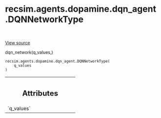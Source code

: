 <div itemscope itemtype="http://developers.google.com/ReferenceObject">
<meta itemprop="name" content="recsim.agents.dopamine.dqn_agent.DQNNetworkType" />
<meta itemprop="path" content="Stable" />
<meta itemprop="property" content="__new__"/>
</div>

# recsim.agents.dopamine.dqn_agent.DQNNetworkType

<!-- Insert buttons and diff -->

<table class="tfo-notebook-buttons tfo-api" align="left">

</table>

<a target="_blank" href="https://github.com/google-research/recsim/tree/master/recsim/agents/dopamine/dqn_agent.py">View source</a>



dqn_network(q_values,)

<pre class="devsite-click-to-copy prettyprint lang-py tfo-signature-link">
<code>recsim.agents.dopamine.dqn_agent.DQNNetworkType(
    q_values
)
</code></pre>

<!-- Placeholder for "Used in" -->
<!-- Tabular view -->

 <table class="responsive fixed orange">
<colgroup><col width="214px"><col></colgroup>
<tr><th colspan="2"><h2 class="add-link">Attributes</h2></th></tr>

<tr> <td> `q_values` </td> <td>

</td>
</tr>
</table>
